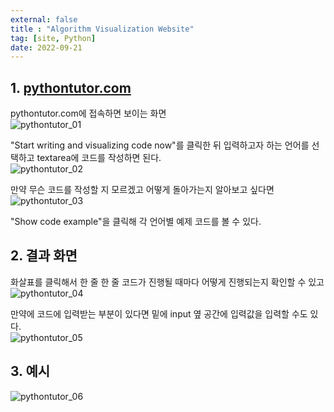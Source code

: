 ```yaml
---
external: false
title : "Algorithm Visualization Website"
tag: [site, Python]
date: 2022-09-21
---
```


## 1. [pythontutor.com](https://pythontutor.com)

pythontutor.com에 접속하면 보이는 화면  
![pythontutor_01](/images/pythontutor_01.png)

"Start writing and visualizing code now"를 클릭한 뒤 입력하고자 하는 언어를 선택하고 textarea에 코드를 작성하면 된다.  
![pythontutor_02](/images/pythontutor_02.png)

만약 무슨 코드를 작성할 지 모르겠고 어떻게 돌아가는지 알아보고 싶다면  
![pythontutor_03](/images/pythontutor_03.png)

"Show code example"을 클릭해 각 언어별 예제 코드를 볼 수 있다.

## 2. 결과 화면

화살표를 클릭해서 한 줄 한 줄 코드가 진행될 때마다 어떻게 진행되는지 확인할 수 있고  
![pythontutor_04](/images/pythontutor_04.png)

만약에 코드에 입력받는 부분이 있다면 밑에 input 옆 공간에 입력값을 입력할 수도 있다.  
![pythontutor_05](/images/pythontutor_05.png)

## 3. 예시

![pythontutor_06](/images/pythontutor_06.png)
